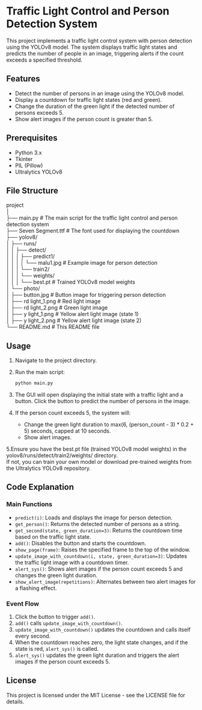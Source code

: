 # Traffic Light Control and Person Detection System

This project implements a traffic light control system with person detection using the YOLOv8 model. The system displays traffic light states and predicts the number of people in an image, triggering alerts if the count exceeds a specified threshold.

## Features

- Detect the number of persons in an image using the YOLOv8 model.
- Display a countdown for traffic light states (red and green).
- Change the duration of the green light if the detected number of persons exceeds 5.
- Show alert images if the person count is greater than 5.

## Prerequisites

- Python 3.x
- Tkinter
- PIL (Pillow)
- Ultralytics YOLOv8

## File Structure

project  
│  
├── main.py # The main script for the traffic light control and person detection system  
├── Seven Segment.ttf # The font used for displaying the countdown  
├── yolov8/  
│ ├── runs/  
│ │ ├── detect/  
│ │ │ ├── predict1/  
│ │ │ │ └── malu1.jpg # Example image for person detection  
│ │ │ └── train2/  
│ │ │ └── weights/  
│ │ │ └── best.pt # Trained YOLOv8 model weights  
│ └── photo/  
│ ├── button.jpg # Button image for triggering person detection  
│ ├── rd light_1.png # Red light image  
│ ├── rd light_2.png # Green light image  
│ ├── y light_1.png # Yellow alert light image (state 1)  
│ ├── y light_2.png # Yellow alert light image (state 2)  
└── README.md # This README file  

## Usage

1. Navigate to the project directory.

2. Run the main script:
    ```sh
    python main.py
    ```

3. The GUI will open displaying the initial state with a traffic light and a button. Click the button to predict the number of persons in the image.

4. If the person count exceeds 5, the system will:
   - Change the green light duration to max(6, (person_count - 3) * 0.2 + 5) seconds, capped at 10 seconds.  
   - Show alert images.
     
5.Ensure you have the best.pt file (trained YOLOv8 model weights) in the yolov8/runs/detect/train2/weights/ directory.  
If not, you can train your own model or download pre-trained weights from the Ultralytics YOLOv8 repository.  

## Code Explanation

### Main Functions

- `predict(i)`: Loads and displays the image for person detection.
- `get_person()`: Returns the detected number of persons as a string.
- `get_second(state, green_duration=3)`: Returns the countdown time based on the traffic light state.
- `add()`: Disables the button and starts the countdown.
- `show_page(frame)`: Raises the specified frame to the top of the window.
- `update_image_with_countdown(i, state, green_duration=3)`: Updates the traffic light image with a countdown timer.
- `alert_sys()`: Shows alert images if the person count exceeds 5 and changes the green light duration.
- `show_alert_image(repetitions)`: Alternates between two alert images for a flashing effect.

### Event Flow

1. Click the button to trigger `add()`.
2. `add()` calls `update_image_with_countdown()`.
3. `update_image_with_countdown()` updates the countdown and calls itself every second.
4. When the countdown reaches zero, the light state changes, and if the state is red, `alert_sys()` is called.
5. `alert_sys()` updates the green light duration and triggers the alert images if the person count exceeds 5.

## License

This project is licensed under the MIT License - see the LICENSE file for details.
